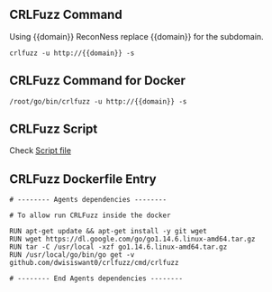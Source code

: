 ## CRLFuzz Command

Using {{domain}} ReconNess replace {{domain}} for the subdomain.


```
crlfuzz -u http://{{domain}} -s
```

## CRLFuzz Command for Docker

```
/root/go/bin/crlfuzz -u http://{{domain}} -s
```

## CRLFuzz Script

Check [Script file](https://github.com/reconness/reconness-agents/blob/master/CRLFuzz/Script)

## CRLFuzz Dockerfile Entry

```
# -------- Agents dependencies -------- 

# To allow run CRLFuzz inside the docker

RUN apt-get update && apt-get install -y git wget
RUN wget https://dl.google.com/go/go1.14.6.linux-amd64.tar.gz
RUN tar -C /usr/local -xzf go1.14.6.linux-amd64.tar.gz
RUN /usr/local/go/bin/go get -v github.com/dwisiswant0/crlfuzz/cmd/crlfuzz

# -------- End Agents dependencies -------- 
```
